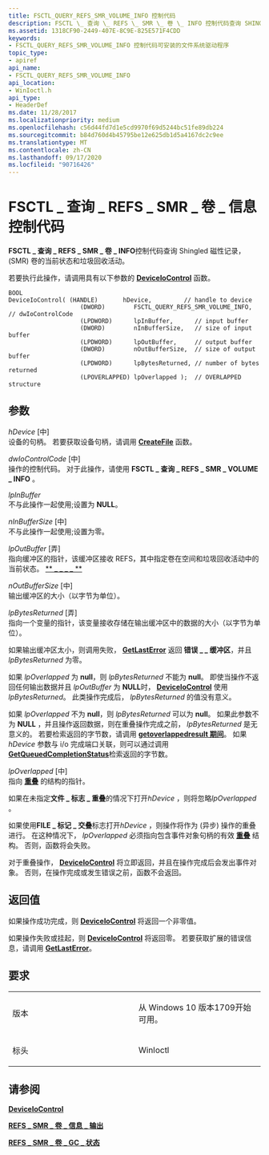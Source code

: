 ```yaml
---
title: FSCTL_QUERY_REFS_SMR_VOLUME_INFO 控制代码
description: FSCTL \_ 查询 \_ REFS \_ SMR \_ 卷 \_ INFO 控制代码查询 SHINGLED 磁性记录， (SMR) 卷的当前状态和垃圾回收活动。
ms.assetid: 1318CF90-2449-407E-8C9E-825E571F4CDD
keywords:
- FSCTL_QUERY_REFS_SMR_VOLUME_INFO 控制代码可安装的文件系统驱动程序
topic_type:
- apiref
api_name:
- FSCTL_QUERY_REFS_SMR_VOLUME_INFO
api_location:
- WinIoctl.h
api_type:
- HeaderDef
ms.date: 11/28/2017
ms.localizationpriority: medium
ms.openlocfilehash: c56d44fd7d1e5cd9970f69d5244bc51fe89db224
ms.sourcegitcommit: b84d760d4b45795be12e625db1d5a4167dc2c9ee
ms.translationtype: MT
ms.contentlocale: zh-CN
ms.lasthandoff: 09/17/2020
ms.locfileid: "90716426"
---
```

# <a name="fsctl_query_refs_smr_volume_info-control-code"></a>FSCTL \_ 查询 \_ REFS \_ SMR \_ 卷 \_ 信息控制代码


**FSCTL \_ 查询 \_ REFS \_ SMR \_ 卷 \_ INFO**控制代码查询 Shingled 磁性记录， (SMR) 卷的当前状态和垃圾回收活动。

若要执行此操作，请调用具有以下参数的 [**DeviceIoControl**](/windows/win32/api/ioapiset/nf-ioapiset-deviceiocontrol) 函数。

```ManagedCPlusPlus
BOOL 
DeviceIoControl( (HANDLE)       hDevice,         // handle to device
                    (DWORD)        FSCTL_QUERY_REFS_SMR_VOLUME_INFO, // dwIoControlCode
                    (LPDWORD)      lpInBuffer,      // input buffer
                    (DWORD)        nInBufferSize,   // size of input buffer
                    (LPDWORD)      lpOutBuffer,     // output buffer
                    (DWORD)        nOutBufferSize,  // size of output buffer
                    (LPDWORD)      lpBytesReturned, // number of bytes returned
                    (LPOVERLAPPED) lpOverlapped );  // OVERLAPPED structure
```

<a name="parameters"></a>参数
----------

*hDevice* \[中\]  
设备的句柄。 若要获取设备句柄，请调用 [**CreateFile**](/windows/win32/api/fileapi/nf-fileapi-createfilea) 函数。

*dwIoControlCode* \[中\]  
操作的控制代码。 对于此操作，请使用 **FSCTL \_ 查询 \_ REFS \_ SMR \_ VOLUME \_ INFO** 。

*lpInBuffer*   
不与此操作一起使用;设置为 **NULL**。

*nInBufferSize* \[中\]  
不与此操作一起使用;设置为零。

*lpOutBuffer* \[弄\]  
指向缓冲区的指针，该缓冲区接收 REFS，其中指定卷在空间和垃圾回收活动中的当前状态。 [** \_ \_ \_ \_ **](/windows-hardware/drivers/ddi/ntifs/ns-ntifs-_refs_smr_volume_info_output)

*nOutBufferSize* \[中\]  
输出缓冲区的大小（以字节为单位）。

*lpBytesReturned* \[弄\]  
指向一个变量的指针，该变量接收存储在输出缓冲区中的数据的大小（以字节为单位）。

如果输出缓冲区太小，则调用失败， [**GetLastError**](/windows/win32/api/errhandlingapi/nf-errhandlingapi-getlasterror) 返回 **错误 \_ \_ 缓冲区**，并且 *lpBytesReturned* 为零。

如果 *lpOverlapped* 为 **null**，则 *lpBytesReturned* 不能为 **null**。 即使当操作不返回任何输出数据并且 *lpOutBuffer* 为 **NULL**时， [**DeviceIoControl**](/windows/win32/api/ioapiset/nf-ioapiset-deviceiocontrol) 使用 *lpBytesReturned*。 此类操作完成后， *lpBytesReturned* 的值没有意义。

如果 *lpOverlapped* 不为 **null**，则 *lpBytesReturned* 可以为 **null**。 如果此参数不为 **NULL** ，并且操作返回数据，则在重叠操作完成之前， *lpBytesReturned* 是无意义的。 若要检索返回的字节数，请调用 [**getoverlappedresult 期间**](/windows/win32/api/ioapiset/nf-ioapiset-getoverlappedresult)。 如果 *hDevice* 参数与 i/o 完成端口关联，则可以通过调用 [**GetQueuedCompletionStatus**](/windows/win32/api/ioapiset/nf-ioapiset-getqueuedcompletionstatus)检索返回的字节数。

*lpOverlapped* \[中\]  
指向 [**重叠**](/windows/win32/api/minwinbase/ns-minwinbase-_overlapped) 的结构的指针。

如果在未指定**文件 \_ 标志 \_ 重叠**的情况下打开*hDevice* ，则将忽略*lpOverlapped* 。

如果使用**FILE \_ 标记 \_ 交叠**标志打开*hDevice* ，则操作将作为 (异步) 操作的重叠进行。 在这种情况下， *lpOverlapped* 必须指向包含事件对象句柄的有效 [**重叠**](/windows/win32/api/minwinbase/ns-minwinbase-_overlapped) 结构。 否则，函数将会失败。

对于重叠操作， [**DeviceIoControl**](/windows/win32/api/ioapiset/nf-ioapiset-deviceiocontrol) 将立即返回，并且在操作完成后会发出事件对象。 否则，在操作完成或发生错误之前，函数不会返回。

<a name="return-value"></a>返回值
------------

如果操作成功完成，则 [**DeviceIoControl**](/windows/win32/api/ioapiset/nf-ioapiset-deviceiocontrol) 将返回一个非零值。

如果操作失败或挂起，则 [**DeviceIoControl**](/windows/win32/api/ioapiset/nf-ioapiset-deviceiocontrol) 将返回零。 若要获取扩展的错误信息，请调用 [**GetLastError**](/windows/win32/api/errhandlingapi/nf-errhandlingapi-getlasterror)。

<a name="requirements"></a>要求
------------

<table>
<colgroup>
<col width="50%" />
<col width="50%" />
</colgroup>
<tbody>
<tr class="odd">
<td align="left"><p>版本</p></td>
<td align="left"><p>从 Windows 10 版本1709开始可用。</p></td>
</tr>
<tr class="even">
<td align="left"><p>标头</p></td>
<td align="left">WinIoctl</td>
</tr>
</tbody>
</table>

## <a name="see-also"></a>请参阅


[**DeviceIoControl**](/windows/win32/api/ioapiset/nf-ioapiset-deviceiocontrol)

[**REFS \_ SMR \_ 卷 \_ 信息 \_ 输出**](/windows-hardware/drivers/ddi/ntifs/ns-ntifs-_refs_smr_volume_info_output)

[**REFS \_ SMR \_ 卷 \_ GC \_ 状态**](/windows-hardware/drivers/ddi/ntifs/ne-ntifs-_refs_smr_volume_gc_state)

 

